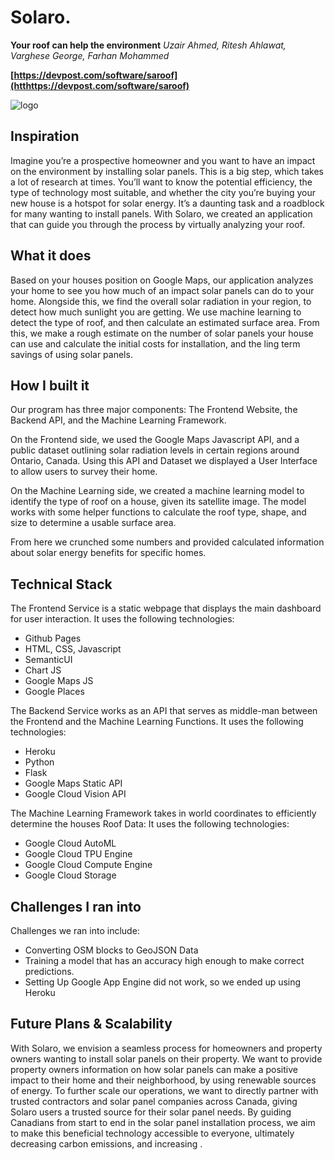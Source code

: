# Solaro.
**Your roof can help the environment**
*Uzair Ahmed, Ritesh Ahlawat, Varghese George, Farhan Mohammed*

**[https://devpost.com/software/saroof](htthttps://devpost.com/software/saroof)**

![logo](https://github.com/vrgeo/EarthXHackathon/blob/master/images/logo.png)

## Inspiration
Imagine you’re a prospective homeowner and you want to have an impact on the environment by installing solar panels. This is a big step, which takes a lot of research at times. You’ll want to know the potential efficiency, the type of technology most suitable, and whether the city you’re buying your new house is a hotspot for solar energy. It’s a daunting task and a roadblock for many wanting to install panels. With Solaro, we created an application that can guide you through the process by virtually analyzing your roof.

## What it does
Based on your houses position on Google Maps, our application analyzes your home to see you how much of an impact solar panels can do to your home. Alongside this, we find the overall solar radiation in your region, to detect how much sunlight you are getting. We use machine learning to detect the type of roof, and then calculate an estimated surface area. From this, we make a rough estimate on the number of solar panels your house can use and calculate the initial costs for installation, and the ling term savings of using solar panels.


## How I built it
Our program has three major components: The Frontend Website, the Backend API, and the Machine Learning Framework.

On the Frontend side, we used the Google Maps Javascript API, and a public dataset outlining solar radiation levels in certain regions around Ontario, Canada. Using this API and Dataset we displayed a User Interface to allow users to survey their home.


On the Machine Learning side, we created a machine learning model to identify the type of roof on a house, given its satellite image. The model works with some helper functions to calculate the roof type, shape, and size to determine a usable surface area.


From here we crunched some numbers and provided calculated information about solar energy benefits for specific homes.



## Technical Stack
 The Frontend Service is a static webpage that displays the main dashboard for user interaction. It uses the following technologies:
* Github Pages
* HTML, CSS, Javascript
* SemanticUI
* Chart JS
* Google Maps JS
* Google Places

The Backend Service works as an API that serves as middle-man between the Frontend and the Machine Learning Functions. It uses the following technologies:
* Heroku
* Python
* Flask
* Google Maps Static API
* Google Cloud Vision API


The Machine Learning Framework takes in world coordinates to efficiently determine the houses Roof Data: It uses the following technologies:
* Google Cloud AutoML
* Google Cloud TPU Engine
* Google Cloud Compute Engine
* Google Cloud Storage


## Challenges I ran into
Challenges we ran into include:
* Converting OSM blocks to GeoJSON Data
* Training a model that has an accuracy high enough to make correct predictions.
* Setting Up Google App Engine did not work, so we ended up using Heroku

## Future Plans & Scalability
With Solaro, we envision a seamless process for homeowners and property owners wanting to install solar panels on their property. We want to provide property owners information on how solar panels can make a positive impact to their home and their neighborhood, by using renewable sources of energy. To further scale our operations, we want to directly partner with trusted contractors and solar panel companies across Canada, giving Solaro users a trusted source for their solar panel needs. By guiding Canadians from start to end in the solar panel installation process, we aim to make this beneficial technology accessible to everyone, ultimately decreasing carbon emissions, and increasing .
